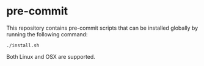 # pre-commit

This repository contains pre-commit scripts that can be installed globally by running the following command:

```
./install.sh
```

Both Linux and OSX are supported.
